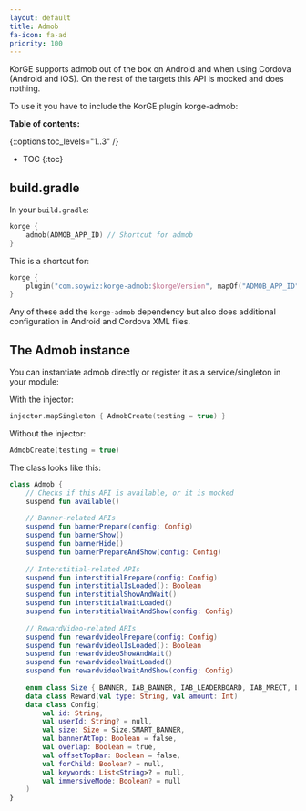 ```yaml
---
layout: default
title: Admob
fa-icon: fa-ad
priority: 100
---
```


KorGE supports admob out of the box on Android and when using Cordova (Android and iOS).
On the rest of the targets this API is mocked and does nothing.

To use it you have to include the KorGE plugin korge-admob:

**Table of contents:**

{::options toc_levels="1..3" /}

* TOC
{:toc}

## build.gradle

In your `build.gradle`:

```kotlin
korge {
    admob(ADMOB_APP_ID) // Shortcut for admob
}
```

This is a shortcut for:

```kotlin
korge {
    plugin("com.soywiz:korge-admob:$korgeVersion", mapOf("ADMOB_APP_ID" to ADMOB_APP_ID))
}
```

Any of these add the `korge-admob` dependency but also does additional configuration in Android and Cordova XML files.

## The Admob instance

You can instantiate admob directly or register it as a service/singleton in your module:

With the injector:

```kotlin
injector.mapSingleton { AdmobCreate(testing = true) }
```

Without the injector:

```kotlin
AdmobCreate(testing = true)
```

The class looks like this:

```kotlin
class Admob {
    // Checks if this API is available, or it is mocked
    suspend fun available()
    
    // Banner-related APIs
    suspend fun bannerPrepare(config: Config)
    suspend fun bannerShow()
    suspend fun bannerHide()
    suspend fun bannerPrepareAndShow(config: Config)
    
    // Interstitial-related APIs
    suspend fun interstitialPrepare(config: Config)
    suspend fun interstitialIsLoaded(): Boolean
    suspend fun interstitialShowAndWait()
    suspend fun interstitialWaitLoaded()
    suspend fun interstitialWaitAndShow(config: Config)
    
    // RewardVideo-related APIs
    suspend fun rewardvideolPrepare(config: Config)
    suspend fun rewardvideolIsLoaded(): Boolean
    suspend fun rewardvideoShowAndWait()
    suspend fun rewardvideolWaitLoaded()
    suspend fun rewardvideolWaitAndShow(config: Config)
    
    enum class Size { BANNER, IAB_BANNER, IAB_LEADERBOARD, IAB_MRECT, LARGE_BANNER, SMART_BANNER, FLUID }
    data class Reward(val type: String, val amount: Int)
    data class Config(
        val id: String,
        val userId: String? = null,
        val size: Size = Size.SMART_BANNER,
        val bannerAtTop: Boolean = false,
        val overlap: Boolean = true,
        val offsetTopBar: Boolean = false,
        val forChild: Boolean? = null,
        val keywords: List<String>? = null,
        val immersiveMode: Boolean? = null
    )
}
```
